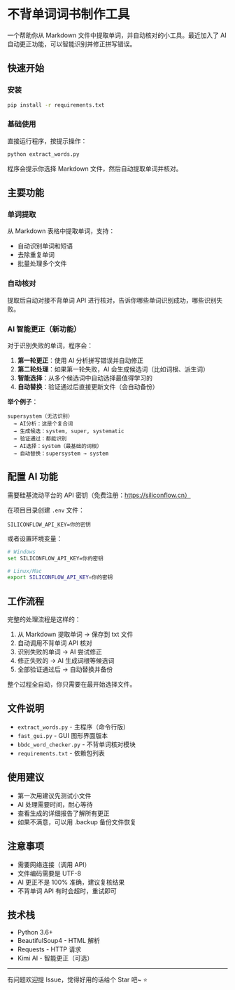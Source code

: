 # 不背单词词书制作工具

一个帮助你从 Markdown 文件中提取单词，并自动核对的小工具。最近加入了 AI 自动更正功能，可以智能识别并修正拼写错误。

## 快速开始

### 安装

```bash
pip install -r requirements.txt
```

### 基础使用

直接运行程序，按提示操作：

```bash
python extract_words.py
```

程序会提示你选择 Markdown 文件，然后自动提取单词并核对。

## 主要功能

### 单词提取

从 Markdown 表格中提取单词，支持：
- 自动识别单词和短语
- 去除重复单词
- 批量处理多个文件

### 自动核对

提取后自动对接不背单词 API 进行核对，告诉你哪些单词识别成功，哪些识别失败。

### AI 智能更正（新功能）

对于识别失败的单词，程序会：

1. **第一轮更正**：使用 AI 分析拼写错误并自动修正
2. **第二轮处理**：如果第一轮失败，AI 会生成候选词（比如词根、派生词）
3. **智能选择**：从多个候选词中自动选择最值得学习的
4. **自动替换**：验证通过后直接更新文件（会自动备份）

**举个例子**：

```
supersystem（无法识别）
  → AI分析：这是个复合词
  → 生成候选：system, super, systematic
  → 验证通过：都能识别
  → AI选择：system（最基础的词根）
  → 自动替换：supersystem → system
```

## 配置 AI 功能

需要硅基流动平台的 API 密钥（免费注册：https://siliconflow.cn）

在项目目录创建 `.env` 文件：

```env
SILICONFLOW_API_KEY=你的密钥
```

或者设置环境变量：

```bash
# Windows
set SILICONFLOW_API_KEY=你的密钥

# Linux/Mac  
export SILICONFLOW_API_KEY=你的密钥
```

## 工作流程

完整的处理流程是这样的：

1. 从 Markdown 提取单词 → 保存到 txt 文件
2. 自动调用不背单词 API 核对
3. 识别失败的单词 → AI 尝试修正
4. 修正失败的 → AI 生成词根等候选词
5. 全部验证通过后 → 自动替换并备份

整个过程全自动，你只需要在最开始选择文件。

## 文件说明

- `extract_words.py` - 主程序（命令行版）
- `fast_gui.py` - GUI 图形界面版本
- `bbdc_word_checker.py` - 不背单词核对模块
- `requirements.txt` - 依赖包列表

## 使用建议

- 第一次用建议先测试小文件
- AI 处理需要时间，耐心等待
- 查看生成的详细报告了解所有更正
- 如果不满意，可以用 .backup 备份文件恢复

## 注意事项

- 需要网络连接（调用 API）
- 文件编码需要是 UTF-8
- AI 更正不是 100% 准确，建议复核结果
- 不背单词 API 有时会超时，重试即可

## 技术栈

- Python 3.6+
- BeautifulSoup4 - HTML 解析
- Requests - HTTP 请求
- Kimi AI - 智能更正（可选）

---

有问题欢迎提 Issue，觉得好用的话给个 Star 吧~ ⭐
